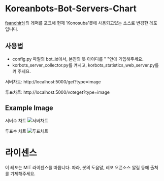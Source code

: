 # Koreanbots-Bot-Servers-Chart
[fsanchir](<https://github.com/fsanchir/Koreanbots-Bot-Servers-Chart>)님의 레퍼를 포크해 현재 'Konosuba'봇에 사용되고있는 소스로 변경한 레포입니다.

## 사용법
- config.py 파일의 bot_id에서, 본인의 봇 아이디를 " "안에 기입해주세요.
- korbots_server_collector.py를 켜시고, korbots_statistics_web_server.py를 켜 주세요.  
 
서버차트: http://localhost:5000/get?type=image
 
투표차트: http://localhost:5000/voteget?type=image

## Example Image

서버수 차트
![서버차트](<https://media.discordapp.net/attachments/884407186854404106/888801756362977280/output.png?width=1056&height=549>)

투표수 차트
![투표차트](<https://media.discordapp.net/attachments/884407186854404106/888790778770497566/output.png?width=1056&height=549>)
# 라이센스
이 레포는 MIT 라이센스를 따릅니다. 따라, 봇의 도움말, 레포 오픈소스 알림 등에 출처를 기제해주세요.
